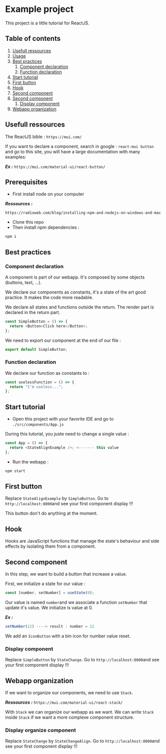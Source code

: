 # Example project

This project is a little tutorial for ReactJS.

## Table of contents

1. [Usefull ressources](#usefull-ressources)
2. [Usage](#usage)
3. [Best practices](#best-practices)
   1. [Component declaration](#component-declaration)
   2. [Function declaration](#function-declaration)
4. [Start tutorial](#start-tutorial)
5. [First button](#first-button)
6. [Hook](#hook)
7. [Second component](#second-component)
8. [Second component](#second-component)
   1. [Display component](#display-component)
9. [Webapp organization](#webapp-organization)

## Usefull ressources

The ReactJS bible : `https://mui.com/`

If you want to declare a component, search in google : `react-mui button` and go to this site, you will have a large documentation with many examples:

**_Ex :_**
`https://mui.com/material-ui/react-button/`

## Prerequisites

- First install node on your computer

**_Ressources :_**

`https://radixweb.com/blog/installing-npm-and-nodejs-on-windows-and-mac`

- Clone this repo
- Then install npm dependencies :

```bash
npm i
```

## Best practices

### Component declaration

A component is part of our webapp. It's composed by some objects (buttons, text, ...).

We declare our components as constants, it's a state of the art good practice. It makes the code more readable.

We declare all states and functions outside the return.
The render part is declared in the return part.

```javascript
const SimpleButton = () => {
  return <Button>Click here</Button>;
};
```

We need to export our component at the end of our file :

```javascript
export default SimpleButton;
```

### Function declaration

We declare our function as constants to :

```javascript
const uselessFunction = () => {
  return "I'm useless...";
};
```

## Start tutorial

- Open this project with your favorite IDE and go to `./src/components/App.js`

During this tutorial, you juste need to change a single value :

```javascript
const App = () => {
  return <StateAlignExample />; <------- this value
};
```

- Run the webapp :

```bash
npm start
```

## First button

Replace `StateAlignExample` by `SimpleButton`.
Go to `http://localhost:8000`and see your first component display !!!

This button don't do anything at the moment.

## Hook

Hooks are JavaScript functions that manage the state's behaviour and side effects by isolating them from a component.

## Second component

In this step, we want to build a button that increase a value.

First, we initialize a state for our value :

```javascript
const [number, setNumber] = useState(0);
```

Our value is named `number`and we associate a function `setNumber` that update it's value. We initialize is value at 0.

**_Ex :_**

```javascript
setNumber(12) ----> result : number = 12
```

We add an `IconButton` with a bin icon for number value reset.

### Display component

Replace `SimpleButton` by `StateChange`.
Go to `http://localhost:8000`and see your first component display !!!

## Webapp organization

If we want to organize our components, we need to use `Stack`.

**_Ressources :_**
`https://mui.com/material-ui/react-stack/`

With `Stack` we can organize our webapp as we want.
We can write `Stack` inside `Stack` if we want a more complexe component structure.

### Display organize component

Replace `StateChange` by `StateChangeAlign`.
Go to `http://localhost:8000`and see your first component display !!!
